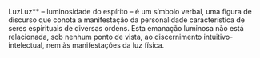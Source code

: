 ﻿LuzLuz** –  luminosidade do espírito – é um símbolo verbal, uma figura de discurso que conota a manifestação da personalidade característica de seres espirituais de diversas ordens. Esta emanação luminosa não está relacionada, sob nenhum ponto de vista, ao discernimento intuitivo-intelectual, nem às manifestações da luz física.